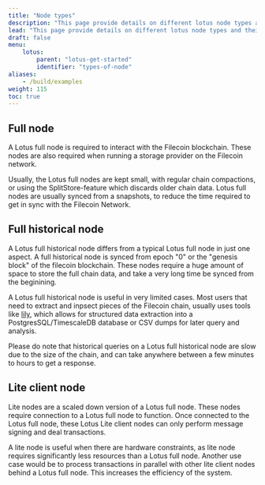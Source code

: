 ```yaml
---
title: "Node types"
description: "This page provide details on different lotus node types and their use case."
lead: "This page provide details on different lotus node types and their use case."
draft: false
menu:
    lotus:
        parent: "lotus-get-started"
        identifier: "types-of-node"
aliases:
    - /build/examples
weight: 115
toc: true
---
```


## Full node

A Lotus full node is required to interact with the Filecoin blockchain. These nodes are also required when running a storage provider on the Filecoin network.

Usually, the Lotus full nodes are kept small, with regular chain compactions, or using the SplitStore-feature which discards older chain data. Lotus full nodes are usually synced from a snapshots, to reduce the time required to get in sync with the Filecoin Network.

## Full historical node

A Lotus full historical node differs from a typical Lotus full node in just one aspect. A full historical node is synced from epoch "0" or the "genesis block" of the filecoin blockchain. These nodes require a huge amount of space to store the full chain data, and take a very long time be synced from the beginining.

A Lotus full historical node is useful in very limited cases. Most users that need to extract and inpsect pieces of the Filecoin chain, usually uses tools like [lily](https://lilium.sh/software/lily/introduction/), which allows for structured data extraction into a PostgresSQL/TimescaleDB database or CSV dumps for later query and analysis.

Please do note that historical queries on a Lotus full historical node are slow due to the size of the chain, and can take anywhere between a few minutes to hours to get a response.

## Lite client node

Lite nodes are a scaled down version of a Lotus full node. These nodes require connection to a Lotus full node to function. Once connected to the Lotus full node, these Lotus Lite client nodes can only perform message signing and deal transactions.

A lite node is useful when there are hardware constraints, as lite node requires significantly less resources than a Lotus full node. Another use case would be to process transactions in parallel with other lite client nodes behind a Lotus full node. This increases the efficiency of the system.